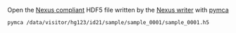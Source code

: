 Open the [Nexus compliant](https://www.nexusformat.org/) HDF5 file written by the [Nexus writer](dev_data_nexus_server.md) with [pymca](http://pymca.sourceforge.net/)

```bash
pymca /data/visitor/hg123/id21/sample/sample_0001/sample_0001.h5
```
